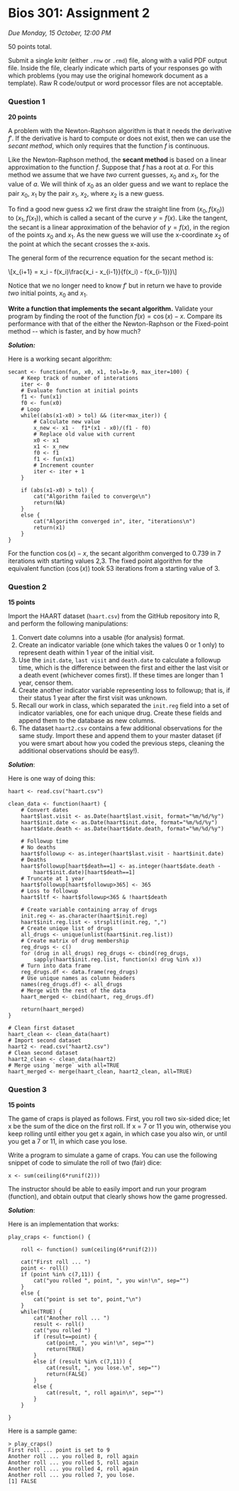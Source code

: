 # Bios 301: Assignment 2 #

*Due Monday, 15 October, 12:00 PM*

50 points total.

Submit a single knitr (either `.rnw` or `.rmd`) file, along with a valid PDF output file. Inside the file, clearly indicate which parts of your responses go with which problems (you may use the original homework document as a template). Raw R code/output or word processor files are not acceptable. 

### Question 1 ###

**20 points**

A problem with the Newton-Raphson algorithm is that it needs the derivative $f′$. If the derivative is hard to compute or does not exist, then we can use the *secant method*, which only requires that the function $f$ is continuous. 
 
Like the Newton-Raphson method, the **secant method** is based on a linear approximation to the function $f$. Suppose that $f$ has a root at $a$. For this method we assume that we have *two* current guesses, $x_0$ and $x_1$, for the value of $a$. We will think of $x_0$ as an older guess and we want to replace the pair $x_0$, $x_1$ by the pair $x_1$, $x_2$, where $x_2$ is a new guess. 
 
To find a good new guess x2 we first draw the straight line from $(x_0,f(x_0))$ to $(x_1,f(x_1))$, which is called a secant of the curve $y = f(x)$. Like the tangent, the secant is a linear approximation of the behavior of $y = f(x)$, in the region of the points $x_0$ and $x_1$. As the new guess we will use the x-coordinate $x_2$ of the point at which the secant crosses the x-axis.  

The general form of the recurrence equation for the secant method is:  

\\[x_{i+1} = x_i - f(x_i)\frac{x_i - x_{i-1}}{f(x_i) - f(x_{i-1})}\\]  

Notice that we no longer need to know $f′$ but in return we have to provide *two* initial points, $x_0$ and $x_1$.

**Write a function that implements the secant algorithm.** Validate your program by finding the root of the function $f(x) = \cos(x) − x$. Compare its performance with that of the either the Newton-Raphson or the Fixed-point method -- which is faster, and by how much?

***Solution:***

Here is a working secant algorithm:

    secant <- function(fun, x0, x1, tol=1e-9, max_iter=100) {
        # Keep track of number of interations
        iter <- 0
        # Evaluate function at initial points
        f1 <- fun(x1)
        f0 <- fun(x0)
        # Loop
        while((abs(x1-x0) > tol) && (iter<max_iter)) {
            # Calculate new value
            x_new <- x1 -  f1*(x1 - x0)/(f1 - f0)
            # Replace old value with current
            x0 <- x1
            x1 <- x_new
            f0 <- f1
            f1 <- fun(x1)
            # Increment counter
            iter <- iter + 1
        }

        if (abs(x1-x0) > tol) {
            cat("Algorithm failed to converge\n")
            return(NA)
        } 
        else {
            cat("Algorithm converged in", iter, "iterations\n")
            return(x1)
        }
    }
    
For the function $\cos(x) - x$, the secant algorithm converged to 0.739 in 7 iterations with starting values 2,3. The fixed point algorithm for the equivalent function ($\cos(x)$) took 53 iterations from a starting value of 3.

### Question 2 ###

**15 points**

Import the HAART dataset (`haart.csv`) from the GitHub repository into R, and perform the following manipulations:

1. Convert date columns into a usable (for analysis) format.
2. Create an indicator variable (one which takes the values 0 or 1 only) to represent death within 1 year of the initial visit.
3. Use the `init.date`, `last visit` and `death.date` to calculate a followup time, which is the difference between the first and either the last visit or a death event (whichever comes first). If these times are longer than 1 year, censor them.
4. Create another indicator variable representing loss to followup; that is, if their status 1 year after the first visit was unknown.
5. Recall our work in class, which separated the `init.reg` field into a set of indicator variables, one for each unique drug. Create these fields and append them to the database as new columns.
6. The dataset `haart2.csv` contains a few additional observations for the same study. Import these and append them to your master dataset (if you were smart about how you coded the previous steps, cleaning the additional observations should be easy!).

***Solution***:

Here is one way of doing this:

    haart <- read.csv("haart.csv")

    clean_data <- function(haart) {
        # Convert dates
        haart$last.visit <- as.Date(haart$last.visit, format="%m/%d/%y")
        haart$init.date <- as.Date(haart$init.date, format="%m/%d/%y")
        haart$date.death <- as.Date(haart$date.death, format="%m/%d/%y")

        # Followup time
        # No deaths
        haart$followup <- as.integer(haart$last.visit - haart$init.date)
        # Deaths
        haart$followup[haart$death==1] <- as.integer(haart$date.death - 
            haart$init.date)[haart$death==1]
        # Truncate at 1 year
        haart$followup[haart$followup>365] <- 365
        # Loss to followup
        haart$ltf <- haart$followup<365 & !haart$death

        # Create variable containing array of drugs
        init.reg <- as.character(haart$init.reg)
        haart$init.reg.list <- strsplit(init.reg, ",")
        # Create unique list of drugs
        all_drugs <- unique(unlist(haart$init.reg.list))
        # Create matrix of drug membership
        reg_drugs <- c()
        for (drug in all_drugs) reg_drugs <- cbind(reg_drugs, 
            sapply(haart$init.reg.list, function(x) drug %in% x))
        # Turn into data frame
        reg_drugs.df <- data.frame(reg_drugs)
        # Use unique names as column headers
        names(reg_drugs.df) <- all_drugs
        # Merge with the rest of the data
        haart_merged <- cbind(haart, reg_drugs.df)

        return(haart_merged)
    }

    # Clean first dataset
    haart_clean <- clean_data(haart)
    # Import second dataset
    haart2 <- read.csv("haart2.csv")
    # Clean second dataset
    haart2_clean <- clean_data(haart2)
    # Merge using `merge` with all=TRUE
    haart_merged <- merge(haart_clean, haart2_clean, all=TRUE)


### Question 3 ###

**15 points**

The game of craps is played as follows. First, you roll two six-sided dice; let x be the sum of the dice on the first roll. If x = 7 or 11 you win, otherwise you keep rolling until either you get x again, in which case you also win, or until you get a 7 or 11, in which case you lose.

Write a program to simulate a game of craps. You can use the following snippet of code to simulate the roll of two (fair) dice:

    x <- sum(ceiling(6*runif(2)))

The instructor should be able to easily import and run your program (function), and obtain output that clearly shows how the game progressed.

***Solution***:

Here is an implementation that works:

    play_craps <- function() {

        roll <- function() sum(ceiling(6*runif(2)))

        cat("First roll ... ")
        point <- roll()
        if (point %in% c(7,11)) {
            cat("you rolled ", point, ", you win!\n", sep="")
        } 
        else {
            cat("point is set to", point,"\n")
        }
        while(TRUE) {
            cat("Another roll ... ")
            result <- roll()
            cat("you rolled ")
            if (result==point) {
                cat(point, ", you win!\n", sep="")
                return(TRUE)
            }
            else if (result %in% c(7,11)) {
                cat(result, ", you lose.\n", sep="")
                return(FALSE)
            }
            else {
                cat(result, ", roll again\n", sep="")
            }
        }

    }
    
Here is a sample game:

    > play_craps()
    First roll ... point is set to 9 
    Another roll ... you rolled 8, roll again
    Another roll ... you rolled 5, roll again
    Another roll ... you rolled 4, roll again
    Another roll ... you rolled 7, you lose.
    [1] FALSE

<!-- Mathjax -->
<script type="text/x-mathjax-config">
  MathJax.Hub.Config({
    tex2jax: {
      displayMath: [ ['$$','$$'], ["\\[","\\]"] ],
      inlineMath: [ ['$','$'], ["\\(","\\)"] ],
      processEscapes: true
    }
  });
</script>
<script type="text/javascript"
    src="http://cdn.mathjax.org/mathjax/latest/MathJax.js?config=TeX-AMS-MML_HTMLorMML">
</script>